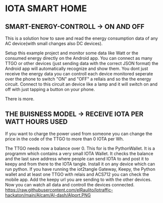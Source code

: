 # IOTA SMART HOME 
## SMART-ENERGY-CONTROLL -> ON AND OFF
This is a solution how to save and read the energy consumption data of any AC device(with small changes also DC devices). 

Setup this example project and monitor some data like Watt or the consumed energy directly on the Android app.
You can connect as many TTGO or other devices (just sending data with the correct JSON format) the Android app will automatically recognize 
and show them. You dont just receive the energy data you can controll each device monitored seperate over the phone to switch "ON" and "OFF" a rellais and so the the energy circuit.
Connect to this circuit an device like a lamp and it will switch on and off with just tapping a button on your phone.

There is more. 
## THE BUISNESS MODEL -> RECEIVE IOTA PER WATT HOURS USED
If you want to charge the power used from someone you can change the price in the code of the TTGO to more than 0 IOTA per Wh.

The TTGO needs now a balance over 0. This for is the PythonWallet.
It is a programm which contains a very small IOTA Wallet. It checks the balance and the last save address where people can send IOTA to and post it to keepy and from there to the IOTA tangle.
Install it on any device which can run python. 
If you have running the iot2tangle Gateway, Keepy, the Python wallet and at least one TTGO with relais and ACS712 you can check the mobile app.
Add the keepy url you are sending to with the other devices. Now you can watch all data and controll the devices connected.   
https://raw.githubusercontent.com/elRaulito/Iotraffic-hackaton/main/AIcam/AI-dash/AIport.PNG

